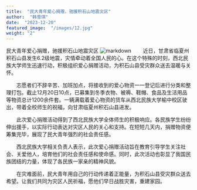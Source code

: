 ```yaml
---
title:  "民大青年爱心捐赠，驰援积石山地震灾区"
author:  "韩雪琪"
date:  "2023-12-20"
featured_image:  "/images/12.jpg"
weight: "2"
---
```


民大青年爱心捐赠，驰援积石山地震灾区
![markdown](/images/12.jpg)
&emsp;&emsp;近日，甘肃省临夏州积石山县发生6.2级地震，灾情牵动着全国人民的心。在这个特殊的时刻，西北民族大学师生迅速行动，积极组织爱心捐赠活动，为积石山县受灾群众送去温暖与关怀。

&emsp;&emsp;志愿者们不辞辛苦、加班加点，将接收到的爱心物资一一登记后进行分类和整理打包。截止12月20日10点，已募集到冬季衣物、被褥、鞋帽、食品及生活用品等物资总计1200余件套。一辆满载着爱心物资的货车从西北民族大学榆中校区驶出，带着全校师生的祝福，向甘肃临夏州积石山县进发。

&emsp;&emsp;此次爱心捐赠活动得到了西北民族大学全体师生的积极响应。各民族学生纷纷伸出援手，以实际行动表达对灾区人民的关心和支持。在短短几天内，捐赠物资便筹集完毕，展现了民大青年强烈的社会责任感。

&emsp;&emsp;西北民族大学相关负责人表示，此次爱心捐赠活动旨在教育引导学生关注社会、关爱他人，培育他们的社会责任感和使命感。同时，此次活动也彰显了我国民族团结的力量，体现了各民族一家亲的精神风貌。

&emsp;&emsp;在灾难面前，民大青年用自己的行动传递着正能量，为积石山县受灾群众送去希望。让我们共同为灾区人民祈福，愿他们早日战胜灾害，重建家园。